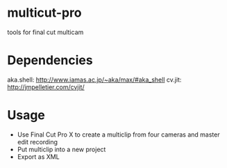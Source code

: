 multicut-pro
============

tools for final cut multicam


Dependencies
====
aka.shell: http://www.iamas.ac.jp/~aka/max/#aka_shell
cv.jit: http://jmpelletier.com/cvjit/

Usage
====
- Use Final Cut Pro X to create a multiclip from four cameras and master edit recording
- Put multiclip into a new project
- Export as XML